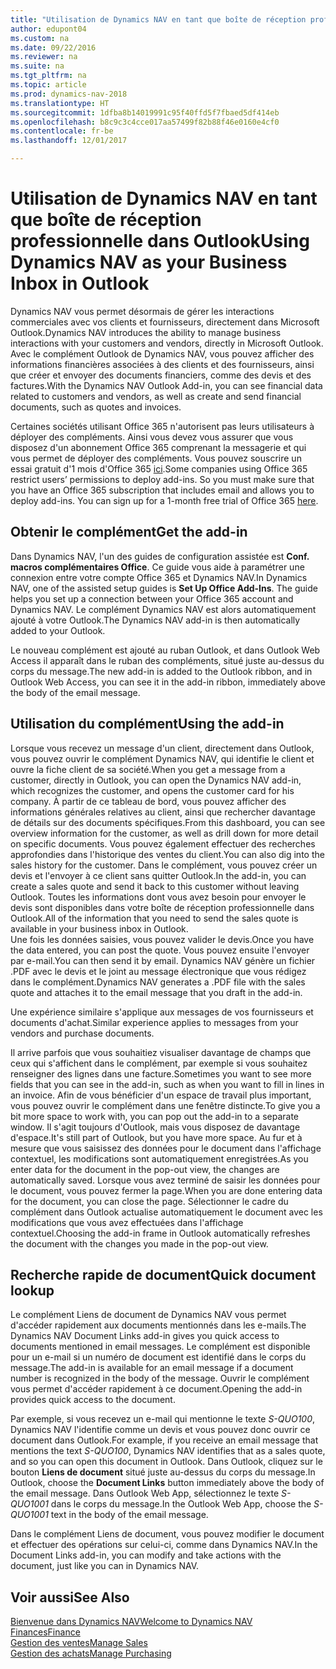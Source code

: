 ```yaml
---
title: "Utilisation de Dynamics NAV en tant que boîte de réception professionnelle dans Outlook"
author: edupont04
ms.custom: na
ms.date: 09/22/2016
ms.reviewer: na
ms.suite: na
ms.tgt_pltfrm: na
ms.topic: article
ms.prod: dynamics-nav-2018
ms.translationtype: HT
ms.sourcegitcommit: 1dfba8b14019991c95f40ffd5f7fbaed5df414eb
ms.openlocfilehash: b8c9c3c4cce017aa57499f82b88f46e0160e4cf0
ms.contentlocale: fr-be
ms.lasthandoff: 12/01/2017

---
```


# <a name="using-dynamics-nav-as-your-business-inbox-in-outlook"></a><span data-ttu-id="4988e-102">Utilisation de Dynamics NAV en tant que boîte de réception professionnelle dans Outlook</span><span class="sxs-lookup"><span data-stu-id="4988e-102">Using Dynamics NAV as your Business Inbox in Outlook</span></span>
<span data-ttu-id="4988e-103">Dynamics NAV vous permet désormais de gérer les interactions commerciales avec vos clients et fournisseurs, directement dans Microsoft Outlook.</span><span class="sxs-lookup"><span data-stu-id="4988e-103">Dynamics NAV introduces the ability to manage business interactions with your customers and vendors, directly in Microsoft Outlook.</span></span> <span data-ttu-id="4988e-104">Avec le complément Outlook de Dynamics NAV, vous pouvez afficher des informations financières associées à des clients et des fournisseurs, ainsi que créer et envoyer des documents financiers, comme des devis et des factures.</span><span class="sxs-lookup"><span data-stu-id="4988e-104">With the Dynamics NAV Outlook Add-in, you can see financial data related to customers and vendors, as well as create and send financial documents, such as quotes and invoices.</span></span>  

<span data-ttu-id="4988e-105">Certaines sociétés utilisant Office 365 n'autorisent pas leurs utilisateurs à déployer des compléments. Ainsi vous devez vous assurer que vous disposez d'un abonnement Office 365 comprenant la messagerie et qui vous permet de déployer des compléments. Vous pouvez souscrire un essai gratuit d'1 mois d'Office 365 [ici](https://products.office.com/try).</span><span class="sxs-lookup"><span data-stu-id="4988e-105">Some companies using Office 365 restrict users’ permissions to deploy add-ins. So you must make sure that you have an Office 365 subscription that includes email and allows you to deploy add-ins. You can sign up for a 1-month free trial of Office 365 [here](https://products.office.com/try).</span></span>  

## <a name="get-the-add-in"></a><span data-ttu-id="4988e-106">Obtenir le complément</span><span class="sxs-lookup"><span data-stu-id="4988e-106">Get the add-in</span></span>
<span data-ttu-id="4988e-107">Dans Dynamics NAV, l'un des guides de configuration assistée est **Conf. macros complémentaires Office**. Ce guide vous aide à paramétrer une connexion entre votre compte Office 365 et Dynamics NAV.</span><span class="sxs-lookup"><span data-stu-id="4988e-107">In Dynamics NAV, one of the assisted setup guides is **Set Up Office Add-Ins**. The guide helps you  set up a connection between your Office 365 account and Dynamics NAV.</span></span> <span data-ttu-id="4988e-108">Le complément Dynamics NAV est alors automatiquement ajouté à votre Outlook.</span><span class="sxs-lookup"><span data-stu-id="4988e-108">The Dynamics NAV add-in is then automatically added to your Outlook.</span></span>  

<span data-ttu-id="4988e-109">Le nouveau complément est ajouté au ruban Outlook, et dans Outlook Web Access il apparaît dans le ruban des compléments, situé juste au-dessus du corps du message.</span><span class="sxs-lookup"><span data-stu-id="4988e-109">The new add-in is added to the Outlook ribbon, and in Outlook Web Access, you can see it in the add-in ribbon, immediately above the body of the email message.</span></span>  

## <a name="using-the-add-in"></a><span data-ttu-id="4988e-110">Utilisation du complément</span><span class="sxs-lookup"><span data-stu-id="4988e-110">Using the add-in</span></span>
<span data-ttu-id="4988e-111">Lorsque vous recevez un message d'un client, directement dans Outlook, vous pouvez ouvrir le complément  Dynamics NAV, qui identifie le client et ouvre la fiche client de sa société.</span><span class="sxs-lookup"><span data-stu-id="4988e-111">When you get a message from a customer, directly in Outlook, you can open the Dynamics NAV add-in, which recognizes the customer, and opens the customer card for his company.</span></span> <span data-ttu-id="4988e-112">À partir de ce tableau de bord, vous pouvez afficher des informations générales relatives au client, ainsi que rechercher davantage de détails sur des documents spécifiques.</span><span class="sxs-lookup"><span data-stu-id="4988e-112">From this dashboard, you can see overview information for the customer, as well as drill down for more detail on specific documents.</span></span> <span data-ttu-id="4988e-113">Vous pouvez également effectuer des recherches approfondies dans l'historique des ventes du client.</span><span class="sxs-lookup"><span data-stu-id="4988e-113">You can also dig into the sales history for the customer.</span></span>
<span data-ttu-id="4988e-114">Dans le complément, vous pouvez créer un devis et l'envoyer à ce client sans quitter Outlook.</span><span class="sxs-lookup"><span data-stu-id="4988e-114">In the add-in, you can create a sales quote and send it back to this customer without leaving Outlook.</span></span> <span data-ttu-id="4988e-115">Toutes les informations dont vous avez besoin pour envoyer le devis sont disponibles dans votre boîte de réception professionnelle dans Outlook.</span><span class="sxs-lookup"><span data-stu-id="4988e-115">All of the information that you need to send the sales quote is available in your business inbox in Outlook.</span></span>  
<span data-ttu-id="4988e-116">Une fois les données saisies, vous pouvez valider le devis.</span><span class="sxs-lookup"><span data-stu-id="4988e-116">Once you have the data entered, you can post the quote.</span></span> <span data-ttu-id="4988e-117">Vous pouvez ensuite l'envoyer par e-mail.</span><span class="sxs-lookup"><span data-stu-id="4988e-117">You can then send it by email.</span></span> <span data-ttu-id="4988e-118">Dynamics NAV génère un fichier .PDF avec le devis et le joint au message électronique que vous rédigez dans le complément.</span><span class="sxs-lookup"><span data-stu-id="4988e-118">Dynamics NAV generates a .PDF file with the sales quote and attaches it to the email message that you draft in the add-in.</span></span>  

<span data-ttu-id="4988e-119">Une expérience similaire s'applique aux messages de vos fournisseurs et documents d'achat.</span><span class="sxs-lookup"><span data-stu-id="4988e-119">Similar experience applies to messages from your vendors and purchase documents.</span></span>  

<span data-ttu-id="4988e-120">Il arrive parfois que vous souhaitiez visualiser davantage de champs que ceux qui s'affichent dans le complément, par exemple si vous souhaitez renseigner des lignes dans une facture.</span><span class="sxs-lookup"><span data-stu-id="4988e-120">Sometimes you want to see more fields that you can see in the add-in, such as when you want to fill in lines in an invoice.</span></span> <span data-ttu-id="4988e-121">Afin de vous bénéficier d'un espace de travail plus important, vous pouvez ouvrir le complément dans une fenêtre distincte.</span><span class="sxs-lookup"><span data-stu-id="4988e-121">To give you a bit more space to work with, you can pop out the add-in to a separate window.</span></span> <span data-ttu-id="4988e-122">Il s'agit toujours d'Outlook, mais vous disposez de davantage d'espace.</span><span class="sxs-lookup"><span data-stu-id="4988e-122">It's still part of Outlook, but you have more space.</span></span> <span data-ttu-id="4988e-123">Au fur et à mesure que vous saisissez des données pour le document dans l'affichage contextuel, les modifications sont automatiquement enregistrées.</span><span class="sxs-lookup"><span data-stu-id="4988e-123">As you enter data for the document in the pop-out view, the changes are automatically saved.</span></span> <span data-ttu-id="4988e-124">Lorsque vous avez terminé de saisir les données pour le document, vous pouvez fermer la page.</span><span class="sxs-lookup"><span data-stu-id="4988e-124">When you are done entering data for the document, you can close the page.</span></span> <span data-ttu-id="4988e-125">Sélectionner le cadre du complément dans Outlook actualise automatiquement le document avec les modifications que vous avez effectuées dans l'affichage contextuel.</span><span class="sxs-lookup"><span data-stu-id="4988e-125">Choosing the add-in frame in Outlook automatically refreshes the document with the changes you made in the pop-out view.</span></span>  

## <a name="quick-document-lookup"></a><span data-ttu-id="4988e-126">Recherche rapide de document</span><span class="sxs-lookup"><span data-stu-id="4988e-126">Quick document lookup</span></span>
<span data-ttu-id="4988e-127">Le complément Liens de document de Dynamics NAV vous permet d'accéder rapidement aux documents mentionnés dans les e-mails.</span><span class="sxs-lookup"><span data-stu-id="4988e-127">The Dynamics NAV Document Links add-in gives you quick access to documents mentioned in email messages.</span></span> <span data-ttu-id="4988e-128">Le complément est disponible pour un e-mail si un numéro de document est identifié dans le corps du message.</span><span class="sxs-lookup"><span data-stu-id="4988e-128">The add-in is available for an email message if a document number is recognized in the body of the message.</span></span> <span data-ttu-id="4988e-129">Ouvrir le complément vous permet d'accéder rapidement à ce document.</span><span class="sxs-lookup"><span data-stu-id="4988e-129">Opening the add-in provides quick access to the document.</span></span>  

<span data-ttu-id="4988e-130">Par exemple, si vous recevez un e-mail qui mentionne le texte *S-QUO100*, Dynamics NAV l'identifie comme un devis et vous pouvez donc ouvrir ce document dans Outlook.</span><span class="sxs-lookup"><span data-stu-id="4988e-130">For example, if you receive an email message that mentions the text *S-QUO100*, Dynamics NAV identifies that as a sales quote, and so you can open this document in Outlook.</span></span> <span data-ttu-id="4988e-131">Dans Outlook, cliquez sur le bouton **Liens de document** situé juste au-dessus du corps du message.</span><span class="sxs-lookup"><span data-stu-id="4988e-131">In Outlook, choose the **Document Links** button immediately above the body of the email message.</span></span> <span data-ttu-id="4988e-132">Dans Outlook Web App, sélectionnez le texte *S-QUO1001* dans le corps du message.</span><span class="sxs-lookup"><span data-stu-id="4988e-132">In the Outlook Web App, choose the *S-QUO1001* text in the body of the email message.</span></span>  

<span data-ttu-id="4988e-133">Dans le complément Liens de document, vous pouvez modifier le document et effectuer des opérations sur celui-ci, comme dans Dynamics NAV.</span><span class="sxs-lookup"><span data-stu-id="4988e-133">In the Document Links add-in, you can modify and take actions with the document, just like you can in Dynamics NAV.</span></span>

## <a name="see-also"></a><span data-ttu-id="4988e-134">Voir aussi</span><span class="sxs-lookup"><span data-stu-id="4988e-134">See Also</span></span>
[<span data-ttu-id="4988e-135">Bienvenue dans Dynamics NAV</span><span class="sxs-lookup"><span data-stu-id="4988e-135">Welcome to Dynamics NAV</span></span>](across-get-started.md)  
[<span data-ttu-id="4988e-136">Finances</span><span class="sxs-lookup"><span data-stu-id="4988e-136">Finance</span></span>](finance.md)  
[<span data-ttu-id="4988e-137">Gestion des ventes</span><span class="sxs-lookup"><span data-stu-id="4988e-137">Manage Sales</span></span>](sales-manage-sales.md)  
[<span data-ttu-id="4988e-138">Gestion des achats</span><span class="sxs-lookup"><span data-stu-id="4988e-138">Manage Purchasing</span></span>](purchasing-manage-purchasing.md)  

